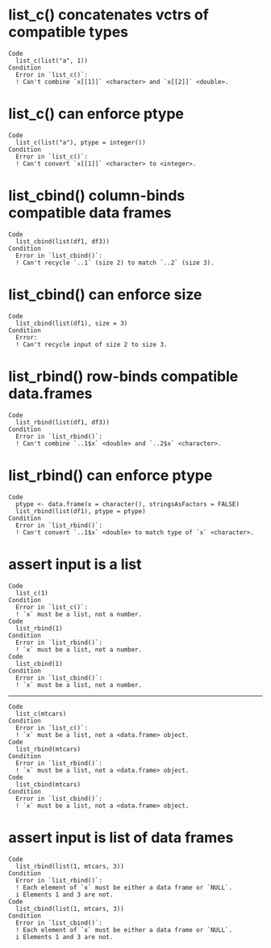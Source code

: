 # list_c() concatenates vctrs of compatible types

    Code
      list_c(list("a", 1))
    Condition
      Error in `list_c()`:
      ! Can't combine `x[[1]]` <character> and `x[[2]]` <double>.

# list_c() can enforce ptype

    Code
      list_c(list("a"), ptype = integer())
    Condition
      Error in `list_c()`:
      ! Can't convert `x[[1]]` <character> to <integer>.

# list_cbind() column-binds compatible data frames

    Code
      list_cbind(list(df1, df3))
    Condition
      Error in `list_cbind()`:
      ! Can't recycle `..1` (size 2) to match `..2` (size 3).

# list_cbind() can enforce size

    Code
      list_cbind(list(df1), size = 3)
    Condition
      Error:
      ! Can't recycle input of size 2 to size 3.

# list_rbind() row-binds compatible data.frames

    Code
      list_rbind(list(df1, df3))
    Condition
      Error in `list_rbind()`:
      ! Can't combine `..1$x` <double> and `..2$x` <character>.

# list_rbind() can enforce ptype

    Code
      ptype <- data.frame(x = character(), stringsAsFactors = FALSE)
      list_rbind(list(df1), ptype = ptype)
    Condition
      Error in `list_rbind()`:
      ! Can't convert `..1$x` <double> to match type of `x` <character>.

# assert input is a list

    Code
      list_c(1)
    Condition
      Error in `list_c()`:
      ! `x` must be a list, not a number.
    Code
      list_rbind(1)
    Condition
      Error in `list_rbind()`:
      ! `x` must be a list, not a number.
    Code
      list_cbind(1)
    Condition
      Error in `list_cbind()`:
      ! `x` must be a list, not a number.

---

    Code
      list_c(mtcars)
    Condition
      Error in `list_c()`:
      ! `x` must be a list, not a <data.frame> object.
    Code
      list_rbind(mtcars)
    Condition
      Error in `list_rbind()`:
      ! `x` must be a list, not a <data.frame> object.
    Code
      list_cbind(mtcars)
    Condition
      Error in `list_cbind()`:
      ! `x` must be a list, not a <data.frame> object.

# assert input is list of data frames

    Code
      list_rbind(list(1, mtcars, 3))
    Condition
      Error in `list_rbind()`:
      ! Each element of `x` must be either a data frame or `NULL`.
      i Elements 1 and 3 are not.
    Code
      list_cbind(list(1, mtcars, 3))
    Condition
      Error in `list_cbind()`:
      ! Each element of `x` must be either a data frame or `NULL`.
      i Elements 1 and 3 are not.

